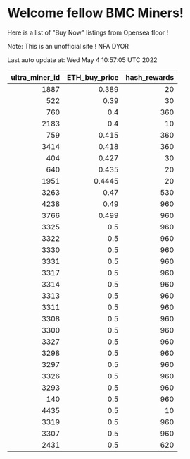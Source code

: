 # Welcome fellow BMC Miners!
Here is a list of "Buy Now" listings from Opensea floor !

Note: This is an unofficial site ! NFA DYOR


Last auto update at: Wed May  4 10:57:05 UTC 2022


|   ultra_miner_id |   ETH_buy_price |   hash_rewards |
|-----------------:|----------------:|---------------:|
|             1887 |          0.389  |             20 |
|              522 |          0.39   |             30 |
|              760 |          0.4    |            360 |
|             2183 |          0.4    |             10 |
|              759 |          0.415  |            360 |
|             3414 |          0.418  |            360 |
|              404 |          0.427  |             30 |
|              640 |          0.435  |             20 |
|             1951 |          0.4445 |             20 |
|             3263 |          0.47   |            530 |
|             4238 |          0.49   |            960 |
|             3766 |          0.499  |            960 |
|             3325 |          0.5    |            960 |
|             3322 |          0.5    |            960 |
|             3330 |          0.5    |            960 |
|             3331 |          0.5    |            960 |
|             3317 |          0.5    |            960 |
|             3314 |          0.5    |            960 |
|             3313 |          0.5    |            960 |
|             3311 |          0.5    |            960 |
|             3308 |          0.5    |            960 |
|             3300 |          0.5    |            960 |
|             3327 |          0.5    |            960 |
|             3298 |          0.5    |            960 |
|             3297 |          0.5    |            960 |
|             3326 |          0.5    |            960 |
|             3293 |          0.5    |            960 |
|              140 |          0.5    |            960 |
|             4435 |          0.5    |             10 |
|             3319 |          0.5    |            960 |
|             3307 |          0.5    |            960 |
|             2431 |          0.5    |            620 |